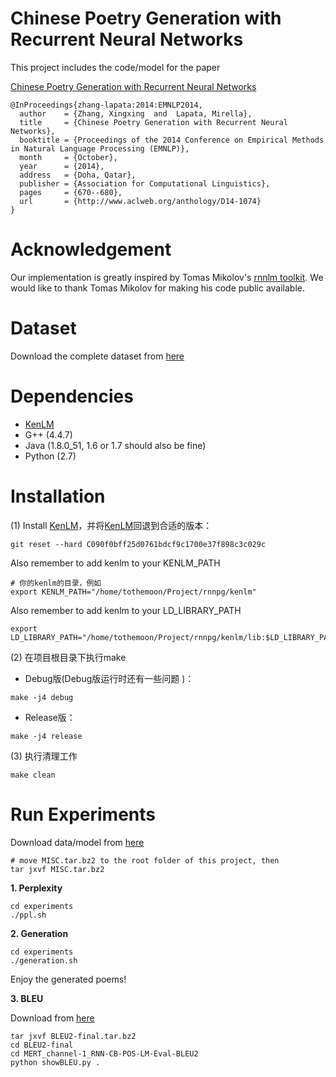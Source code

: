 # Chinese Poetry Generation with Recurrent Neural Networks
This project includes the code/model for the paper

[Chinese Poetry Generation with Recurrent Neural Networks](http://aclweb.org/anthology/D/D14/D14-1074.pdf)


```
@InProceedings{zhang-lapata:2014:EMNLP2014,
  author    = {Zhang, Xingxing  and  Lapata, Mirella},
  title     = {Chinese Poetry Generation with Recurrent Neural Networks},
  booktitle = {Proceedings of the 2014 Conference on Empirical Methods in Natural Language Processing (EMNLP)},
  month     = {October},
  year      = {2014},
  address   = {Doha, Qatar},
  publisher = {Association for Computational Linguistics},
  pages     = {670--680},
  url       = {http://www.aclweb.org/anthology/D14-1074}
}
```

# Acknowledgement
Our implementation is greatly inspired by Tomas Mikolov's [rnnlm toolkit](http://rnnlm.org/).
We would like to thank Tomas Mikolov for making his code public available.

# Dataset
Download the complete dataset from [here](http://homepages.inf.ed.ac.uk/mlap/Data/EMNLP14/)

# Dependencies
* [KenLM](https://github.com/XingxingZhang/rnnpg/tree/master)
* G++ (4.4.7)
* Java (1.8.0_51, 1.6 or 1.7 should also be fine)
* Python (2.7)

# Installation
(1) Install [KenLM](https://github.com/XingxingZhang/rnnpg/tree/master)，并将[KenLM](https://github.com/XingxingZhang/rnnpg/tree/master)回退到合适的版本：
```
git reset --hard C090f0bff25d0761bdcf9c1700e37f898c3c029c
```
Also remember to add kenlm to your KENLM_PATH
```
# 你的kenlm的目录，例如
export KENLM_PATH="/home/tothemoon/Project/rnnpg/kenlm"
```
Also remember to add kenlm to your LD_LIBRARY_PATH
```
export LD_LIBRARY_PATH="/home/tothemoon/Project/rnnpg/kenlm/lib:$LD_LIBRARY_PATH"
```
(2) 在项目根目录下执行make

+ Debug版(Debug版运行时还有一些问题 )：
```
make -j4 debug
```
+ Release版：
```
make -j4 release
```
(3) 执行清理工作
```
make clean
```



# Run Experiments
Download data/model from [here](https://drive.google.com/file/d/0B6-YKFW-MnbOYnJDeWVXRnlObzA/view?usp=sharing)
```
# move MISC.tar.bz2 to the root folder of this project, then
tar jxvf MISC.tar.bz2
```
**1. Perplexity**
```
cd experiments
./ppl.sh
```

**2. Generation**
```
cd experiments
./generation.sh
```
Enjoy the generated poems!

**3. BLEU**

Download from [here](https://drive.google.com/file/d/0B6-YKFW-MnbORk16WmNXbDhsVk0/view?usp=sharing)
```
tar jxvf BLEU2-final.tar.bz2
cd BLEU2-final
cd MERT_channel-1_RNN-CB-POS-LM-Eval-BLEU2
python showBLEU.py .
```
